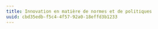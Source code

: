 ```yaml
---
title: Innovation en matière de normes et de politiques
uuid: cbd35edb-f5c4-4f57-92a0-18effd3b1233
---
```

